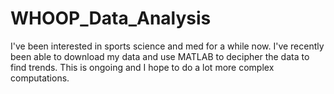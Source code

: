 # WHOOP_Data_Analysis
I've been interested in sports science and med for a while now. I've recently been able to download my data and use MATLAB to decipher the data to find trends. This is ongoing and I hope to do a lot more complex computations. 
